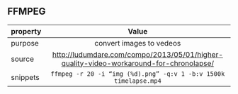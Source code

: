 ## FFMPEG

| property         | Value           |
| ------------- |:-------------:| 
| purpose      | convert images to vedeos |
| source      | http://ludumdare.com/compo/2013/05/01/higher-quality-video-workaround-for-chronolapse/ |
| snippets | `ffmpeg -r 20 -i “img (%d).png” -q:v 1 -b:v 1500k timelapse.mp4` |
